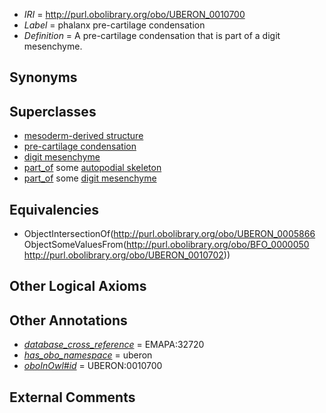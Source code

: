  * *IRI* = http://purl.obolibrary.org/obo/UBERON_0010700
 * *Label* = phalanx pre-cartilage condensation
 * *Definition* = A pre-cartilage condensation that is part of a digit mesenchyme.

## Synonyms


## Superclasses

 * [mesoderm-derived structure](../../UBERON/20/UBERON_0004120.md)
 * [pre-cartilage condensation](../../UBERON/66/UBERON_0005866.md)
 * [digit mesenchyme](../../UBERON/02/UBERON_0010702.md)
 * [part_of](../../BFO/50/BFO_0000050.md) some [autopodial skeleton](../../UBERON/17/UBERON_0006717.md)
 * [part_of](../../BFO/50/BFO_0000050.md) some [digit mesenchyme](../../UBERON/02/UBERON_0010702.md)

## Equivalencies

 * ObjectIntersectionOf(<http://purl.obolibrary.org/obo/UBERON_0005866> ObjectSomeValuesFrom(<http://purl.obolibrary.org/obo/BFO_0000050> <http://purl.obolibrary.org/obo/UBERON_0010702>))

## Other Logical Axioms


## Other Annotations

 * *[database_cross_reference](../../ef/oboInOwl#hasDbXref.md)* = EMAPA:32720
 * *[has_obo_namespace](../../ce/oboInOwl#hasOBONamespace.md)* = uberon
 * *[oboInOwl#id](../../id/oboInOwl#id.md)* = UBERON:0010700

## External Comments

